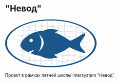 # "Невод"
![Fishnet](https://github.com/APogrebnikov/is_ps_fishnet/blob/master/web/logo.png)

Проект в рамках летней школы Intersystem "Невод"
